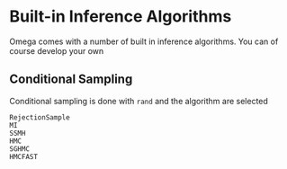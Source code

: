 # Built-in Inference Algorithms

Omega comes with a number of built in inference algorithms.
You can of course develop your own

## Conditional Sampling

Conditional sampling is done with `rand` and the algorithm are selected 

```@doc
RejectionSample
MI
SSMH
HMC
SGHMC
HMCFAST
```